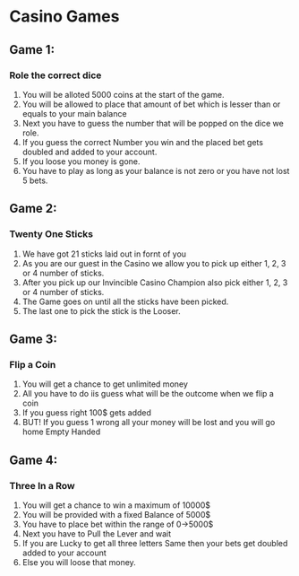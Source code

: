 # Casino Games
## Game 1:
### Role the correct dice
1) You will be alloted 5000 coins at the start of the game.
2) You will be allowed to place that amount of bet which is lesser than or equals to your main balance
3) Next you have to guess the number that will be popped on the dice we role.
4) If you guess the correct Number you win and the placed bet gets doubled and added to your account.
5) If you loose you money is gone.
6) You have to play as long as your balance is not zero or you have not lost 5 bets.
## Game 2:
### Twenty One Sticks
1) We have got 21 sticks laid out in fornt of you
2) As you are our guest in the Casino we allow you to pick up either 1, 2, 3 or 4 number of sticks.
3) After you pick up our Invincible Casino Champion also pick either 1, 2, 3 or 4 number of sticks.
4) The Game goes on until all the sticks have been picked.
5) The last one to pick the stick is the Looser.
## Game 3:
### Flip a Coin
1) You will get a chance to get unlimited money
2) All you have to do iis guess what will be the outcome when we flip a coin
3) If you guess right 100$ gets added
4) BUT! If you guess 1 wrong all your money will be lost and you will go home Empty Handed
## Game 4:
### Three In a Row
1) You will get a chance to win a maximum of 10000$
2) You will be provided with a fixed Balance of 5000$
3) You have to place bet within the range of 0->5000$
4) Next you have to Pull the Lever and wait
5) If you are Lucky to get all three letters Same then your bets get doubled added to your account
6) Else you will loose that money.
